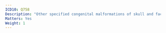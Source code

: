 ```yaml
---
ICD10: Q758
Description: "Other specified congenital malformations of skull and face bones"
Matters: Yes
Weight: 1
---
```


